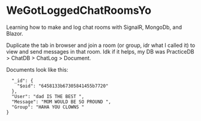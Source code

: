 # WeGotLoggedChatRoomsYo
Learning how to make and log chat rooms with SignalR, MongoDb, and Blazor.

Duplicate the tab in browser and join a room (or group, idr what I called it) to view and send messages in that room.
  Idk if it helps, my DB was PracticeDB > ChatDB > ChatLog > Document.

Documents look like this:
```{
  "_id": {
    "$oid": "6458133b67305841455b7720"
  },
  "User": "dad IS THE BEST ",
  "Message": "MOM WOULD BE SO PROUND ",
  "Group": "HAHA YOU CLOWNS "
}
